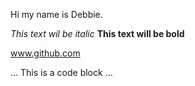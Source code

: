 Hi my name is Debbie.

*This text wil be italic*
**This text will be bold**

www.github.com

...
This is a code block
...